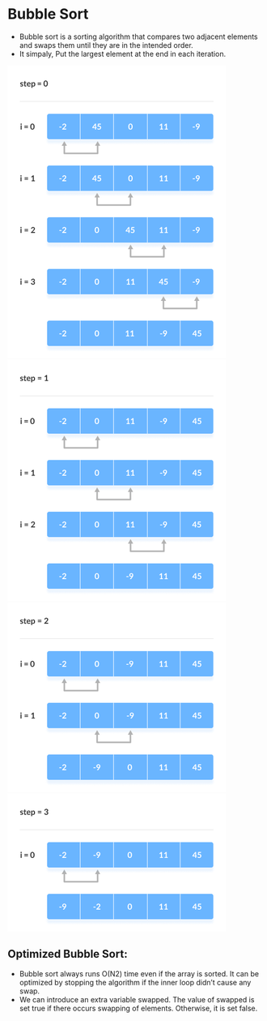 # Bubble Sort

- Bubble sort is a sorting algorithm that compares two adjacent elements and swaps them until they are in the intended order.
- It simpaly, Put the largest element at the end in each iteration.

![Linear Search](../../_asset_/Bubble-Sort-0.png)
![Linear Search](../../_asset_/Bubble-Sort-1.png)
![Linear Search](../../_asset_/Bubble-Sort-2.png)
![Linear Search](../../_asset_/Bubble-Sort-3.png)

## Optimized Bubble Sort:

- Bubble sort always runs O(N2) time even if the array is sorted. It can be optimized by stopping the algorithm if the inner loop didn’t cause any swap.
- We can introduce an extra variable swapped. The value of swapped is set true if there occurs swapping of elements. Otherwise, it is set false.
